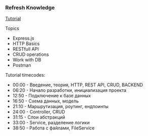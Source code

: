 ### Refresh Knowledge
[Tutorial](https://www.youtube.com/watch?v=tKM44vPHU0U)

Topics

* Express.js
* HTTP Basics
* RESTfull API
* CRUD operations
* Work with DB
* Postman

Tutorial timecodes:

* 00:00 - Введение, теория, HTTP, REST API, CRUD, BACKEND
* 06:20 - Начало разработки, инициализация проекта
* 12:50 - Подключение к базе данных
* 16:50 - Схема данных, модель
* 21:10 - Маршрутизация, роутинг, ендпоинты
* 24:00 - Controller, CRUD
* 31:15 - Слои абстракций
* 33:00 - Service, разделение логики
* 38:50 - Работа с файлами, FileService